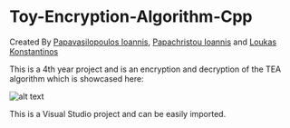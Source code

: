 # Toy-Encryption-Algorithm-Cpp

Created By [Papavasilopoulos Ioannis](https://github.com/yiannnnis), [Papachristou Ioannis](https://github.com/dit18146) and [Loukas Konstantinos](https://github.com/KostasLoukas)

This is a 4th year project and is an encryption and decryption of the TEA algorithm which is showcased here:

![alt text](https://i.imgur.com/rikt3c3.png)

This is a Visual Studio project and can be easily imported.

